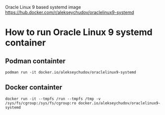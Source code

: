 Oracle Linux 9 based systemd image https://hub.docker.com/r/alekseychudov/oraclelinux9-systemd

# How to run Oracle Linux 9 systemd container

## Podman containter

```
podman run -it docker.io/alekseychudov/oraclelinux9-systemd
```

## Docker containter

```
docker run -it --tmpfs /run --tmpfs /tmp -v /sys/fs/cgroup:/sys/fs/cgroup:ro docker.io/alekseychudov/oraclelinux9-systemd
```
